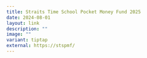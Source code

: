 ```yaml
---
title: Straits Time School Pocket Money Fund 2025
date: 2024-08-01
layout: link
description: ""
image: ""
variant: tiptap
external: https://stspmf/
---
```

